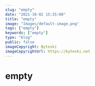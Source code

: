```yaml
---
slug: "empty"
date: "2021-10-02 15:35:00"
title: "empty"
image: "Images/default-image.png"
tags: ["empty"]
keywords: ["empty"]
type: "blog"
public: false
imageCopyright: Byteski
imageCopyrightUrl: https://byteski.net
---
```


# empty
